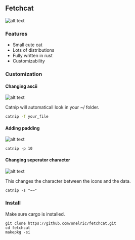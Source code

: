 ## Fetchcat

![alt text](https://github.com/onelric/fetchcat/blob/main/img/screenshot.png?raw=true)

### Features
* Small cute cat
* Lots of distributions
* Fully written in rust
* Customizability

### Customization

#### Changing ascii
![alt text](https://github.com/onelric/fetchcat/blob/main/img/custom_ascii.png?raw=true)

Catnip will automaticall look in your ~/ folder.
```bash
catnip -f your_file
```

#### Adding padding
![alt text](https://github.com/onelric/fetchcat/blob/main/img/padding.png?raw=true)

```
catnip -p 10
```

#### Changing seperator character
![alt text](https://github.com/onelric/fetchcat/blob/main/img/seperator.png?raw=true)

This changes the character between the icons and the data.
```
catnip -s "~~"
```

### Install
Make sure cargo is installed.
```
git clone https://github.com/onelric/fetchcat.git
cd fetchcat
makepkg -si
```

